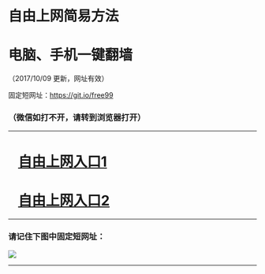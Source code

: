 ﻿# 自由上网简易方法

# 电脑、手机一键翻墙

（2017/10/09 更新，网址有效）

固定短网址：https://git.io/free99

### （微信如打不开，请转到浏览器打开）


***





# &nbsp;&nbsp; <a href="http://ft313887635.fwq-tz-1001.info/fwqtz01.html?t=100900115321 " target="_blank">自由上网入口1</a>
# &nbsp;&nbsp; <a href="http://ft203874221.fwq-tz-1002.info/fwqtz02.html?t=100900110109 " target="_blank">自由上网入口2</a>
***

### 请记住下图中固定短网址：

<img src="https://s3-us-west-2.amazonaws.com/fwq-1001/yjfq-20170905okok.png" /> 


***

